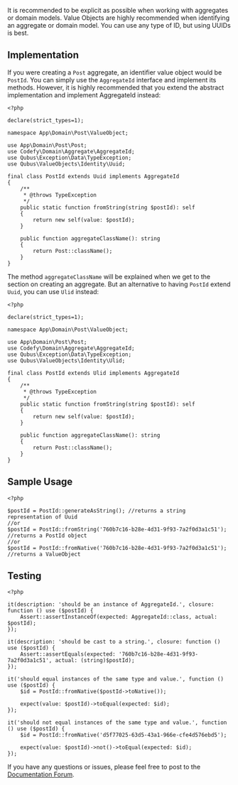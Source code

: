 It is recommended to be explicit as possible when working with aggregates or domain models. Value Objects are highly 
recommended when identifying an aggregate or domain model. You can use any type of ID, but using UUIDs is best.

Implementation
--------------

If you were creating a `Post` aggregate, an identifier value object would be `PostId`. You can simply use the 
`AggregateId` interface and implement its methods. However, it is highly recommended that you extend the abstract 
implementation and implement AggregateId instead:

    <?php

    declare(strict_types=1);
    
    namespace App\Domain\Post\ValueObject;
    
    use App\Domain\Post\Post;
    use Codefy\Domain\Aggregate\AggregateId;
    use Qubus\Exception\Data\TypeException;
    use Qubus\ValueObjects\Identity\Uuid;
    
    final class PostId extends Uuid implements AggregateId
    {
        /**
         * @throws TypeException
         */
        public static function fromString(string $postId): self
        {
            return new self(value: $postId);
        }
    
        public function aggregateClassName(): string
        {
            return Post::className();
        }
    }

The method `aggregateClassName` will be explained when we get to the section on creating an aggregate. But an 
alternative to having `PostId` extend `Uuid`, you can use `Ulid` instead:

    <?php

    declare(strict_types=1);
    
    namespace App\Domain\Post\ValueObject;
    
    use App\Domain\Post\Post;
    use Codefy\Domain\Aggregate\AggregateId;
    use Qubus\Exception\Data\TypeException;
    use Qubus\ValueObjects\Identity\Ulid;
    
    final class PostId extends Ulid implements AggregateId
    {
        /**
         * @throws TypeException
         */
        public static function fromString(string $postId): self
        {
            return new self(value: $postId);
        }
    
        public function aggregateClassName(): string
        {
            return Post::className();
        }
    }

Sample Usage
------------

    <?php

    $postId = PostId::generateAsString(); //returns a string representation of Uuid
    //or
    $postId = PostId::fromString('760b7c16-b28e-4d31-9f93-7a2f0d3a1c51'); //returns a PostId object
    //or
    $postId = PostId::fromNative('760b7c16-b28e-4d31-9f93-7a2f0d3a1c51'); //returns a ValueObject

Testing
-------

    <?php

    it(description: 'should be an instance of AggregateId.', closure: function () use ($postId) {
        Assert::assertInstanceOf(expected: AggregateId::class, actual: $postId);
    });
    
    it(description: 'should be cast to a string.', closure: function () use ($postId) {
        Assert::assertEquals(expected: '760b7c16-b28e-4d31-9f93-7a2f0d3a1c51', actual: (string)$postId);
    });
    
    it('should equal instances of the same type and value.', function () use ($postId) {
        $id = PostId::fromNative($postId->toNative());
    
        expect(value: $postId)->toEqual(expected: $id);
    });
    
    it('should not equal instances of the same type and value.', function () use ($postId) {
        $id = PostId::fromNative('d5f77025-63d5-43a1-966e-cfe4d576ebd5');
    
        expect(value: $postId)->not()->toEqual(expected: $id);
    });

If you have any questions or issues, please feel free to post to the [Documentation Forum](https://codefyphp.com/community/documentation/).
